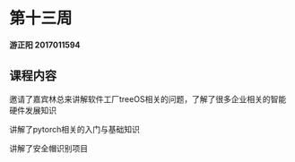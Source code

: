 # 第十三周

**游正阳 2017011594**

## 课程内容

邀请了嘉宾林总来讲解软件工厂treeOS相关的问题，了解了很多企业相关的智能硬件发展知识

讲解了pytorch相关的入门与基础知识

讲解了安全帽识别项目